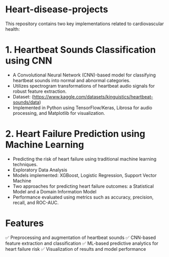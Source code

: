 # Heart-disease-projects
This repository contains two key implementations related to cardiovascular health:

# 1. Heartbeat Sounds Classification using CNN

- A Convolutional Neural Network (CNN)-based model for classifying heartbeat sounds into normal and abnormal categories.
- Utilizes spectrogram transformations of heartbeat audio signals for robust feature extraction.
- Dataset: (https://www.kaggle.com/datasets/kinguistics/heartbeat-sounds/data)
- Implemented in Python using TensorFlow/Keras, Librosa for audio processing, and Matplotlib for visualization.

# 2. Heart Failure Prediction using Machine Learning

- Predicting the risk of heart failure using traditional machine learning techniques.
- Exploratory Data Analysis
- Models implemented: XGBoost, Logistic Regression, Support Vector Machine
- Two approaches for predicting heart failure outcomes: a Statistical Model and a Domain Information Model
- Performance evaluated using metrics such as accuracy, precision, recall, and ROC-AUC.
# Features
✅ Preprocessing and augmentation of heartbeat sounds
✅ CNN-based feature extraction and classification
✅ ML-based predictive analytics for heart failure risk
✅ Visualization of results and model performance
